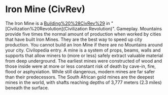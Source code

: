 # Iron Mine (CivRev)

The Iron Mine is a [Building%20%28CivRev%29](building) in "[Civilization%20Revolution](Civilization Revolution)".
Gameplay.
Mountains provide five times the normal amount of production when worked by cities that have built Iron Mines. They are the best way to speed up city production. You cannot build an Iron Mine if there are no Mountains around your city.
Civilopedia entry.
A mine is a system of props, beams, walls and supports that allow miners to (more or less) safely extract valuable material from deep underground. The earliest mines were constructed of wood and those inside were at more or less constant risk of death by cave-in, fire, flood or asphyxiation. While still dangerous, modern mines are far safer than their predecessors. The South African gold mines are the deepest mines in the world, with shafts reaching depths of 3,777 meters (2.3 miles) beneath the surface.
